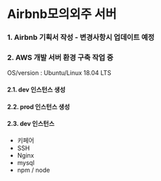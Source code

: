# Airbnb모의외주 서버

### 1. Airbnb 기획서 작성 - 변경사항시 업데이트 예정
### 2. AWS 개발 서버 환경 구축 작업 중
OS/version : Ubuntu/Linux 18.04 LTS
#### 2.1. dev 인스턴스 생성
#### 2.2. prod 인스턴스 생성
#### 2.3. dev 인스턴스 
* 키페어
* SSH
* Nginx
* mysql
* npm / node

